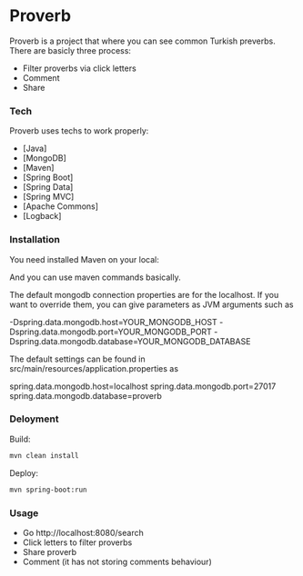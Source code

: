 # Proverb

Proverb is a project that where you can see common Turkish preverbs. There are basicly three process:

  - Filter proverbs via click letters
  - Comment
  - Share

### Tech

Proverb uses techs to work properly:

* [Java]
* [MongoDB] 
* [Maven] 
* [Spring Boot] 
* [Spring Data]
* [Spring MVC]
* [Apache Commons]
* [Logback] 


### Installation

You need installed Maven on your local:

And you can use maven commands basically.

The default mongodb connection properties are for the localhost. If you want to override them, you can give parameters as JVM arguments such as

-Dspring.data.mongodb.host=YOUR_MONGODB_HOST
-Dspring.data.mongodb.port=YOUR_MONGODB_PORT
-Dspring.data.mongodb.database=YOUR_MONGODB_DATABASE

The default settings can be found in src/main/resources/application.properties as

spring.data.mongodb.host=localhost
spring.data.mongodb.port=27017
spring.data.mongodb.database=proverb

### Deloyment

Build:
```bash
mvn clean install
```

Deploy:
```bash
mvn spring-boot:run
```

### Usage

* Go http://localhost:8080/search
* Click letters to filter proverbs
* Share proverb
* Comment (it has not storing comments behaviour)


